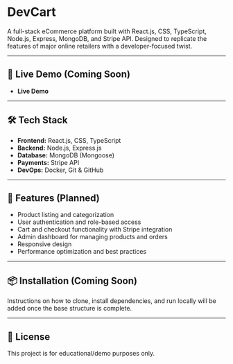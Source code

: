 # DevCart

A full-stack eCommerce platform built with React.js, CSS, TypeScript, Node.js, Express, MongoDB, and Stripe API. Designed to replicate the features of major online retailers with a developer-focused twist.

---

## 🚀 Live Demo (Coming Soon)

- **Live Demo**

---

## 🛠 Tech Stack

- **Frontend:** React.js, CSS, TypeScript
- **Backend:** Node.js, Express.js
- **Database:** MongoDB (Mongoose)
- **Payments:** Stripe API
- **DevOps:** Docker, Git & GitHub

---

## 🎁 Features (Planned)

- Product listing and categorization
- User authentication and role-based access
- Cart and checkout functionality with Stripe integration
- Admin dashboard for managing products and orders
- Responsive design
- Performance optimization and best practices

---

## 📦 Installation (Coming Soon)

Instructions on how to clone, install dependencies, and run locally will be added once the base structure is complete.

---

## 📝 License

This project is for educational/demo purposes only.
